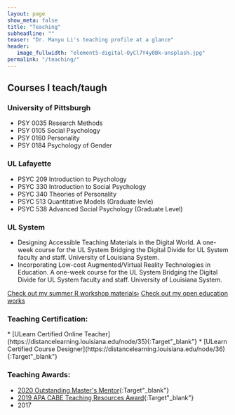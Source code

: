 ```yaml
---
layout: page
show_meta: false
title: "Teaching"
subheadline: ""
teaser: "Dr. Manyu Li's teaching profile at a glance"
header:
   image_fullwidth: "element5-digital-OyCl7Y4y0Bk-unsplash.jpg"
permalink: "/teaching/"
---
```



## Courses I teach/taugh
### University of Pittsburgh
* PSY 0035 Research Methods
* PSY 0105 Social Psychology
* PSY 0160 Personality
* PSY 0184 Psychology of Gender

### UL Lafayette
* PSYC 209 Introduction to Psychology
* PSYC 330 Introduction to Social Psychology
* PSYC 340 Theories of Personality 
* PSYC 513 Quantitative Models (Graduate levle)
* PSYC 538 Advanced Social Psychology (Graduate Level)

### UL System
* Designing Accessible Teaching Materials in the Digital World. A one-week course for the UL System Bridging the Digital Divide for UL System faculty and staff. University of Louisiana System. 
* Incorporating Low-cost Augmented/Virtual Reality Technologies in Education. A one-week course for the UL System Bridging the Digital Divide for UL System faculty and staff. University of Louisiana System.

<a class="radius button small" href="https://manyu26.github.io/daisolab/teaching/rsummer">Check out my summer R workshop materials›</a>
<a class="radius button small" href="https://manyu26.github.io/daisolab/teaching/oer">Check out my open education works</a>


### Teaching Certification:

<div data-iframe-width="150" data-iframe-height="270" data-share-badge-id="29ee7336-f9ee-426b-b308-48ced9459529" data-share-badge-host="https://www.credly.com"></div><script type="text/javascript" async src="//cdn.credly.com/assets/utilities/embed.js"></script>
* [ULearn Certified Online Teacher](https://distancelearning.louisiana.edu/node/35){:Target"_blank"}
* [ULearn Certified Course Designer](https://distancelearning.louisiana.edu/node/36){:Target"_blank"}

### Teaching Awards:
* [2020 Outstanding Master's Mentor](https://distancelearning.louisiana.edu/node/35){:Target"_blank"}
* [2019 APA CABE Teaching Resources Award](https://distancelearning.louisiana.edu/node/35){:Target"_blank"}
* 2017 
